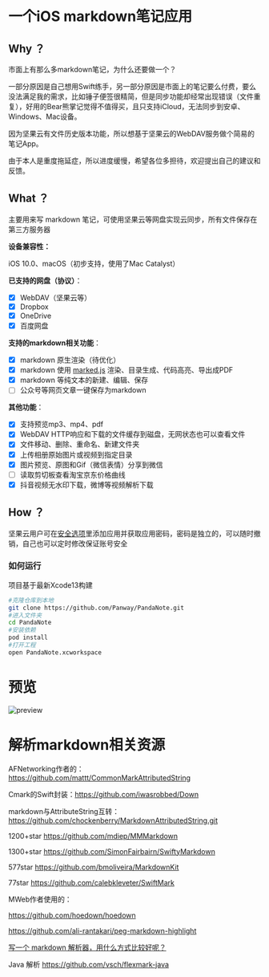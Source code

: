 # 一个iOS markdown笔记应用

## Why ？

市面上有那么多markdown笔记，为什么还要做一个？

一部分原因是自己想用Swift练手，另一部分原因是市面上的笔记要么付费，要么没法满足我的需求，比如锤子便签很精简，但是同步功能却经常出现错误（文件重复），好用的Bear熊掌记觉得不值得买，且只支持iCloud，无法同步到安卓、Windows、Mac设备。

因为坚果云有文件历史版本功能，所以想基于坚果云的WebDAV服务做个简易的笔记App。

由于本人是重度拖延症，所以进度缓慢，希望各位多担待，欢迎提出自己的建议和反馈。

## What ？

主要用来写 markdown 笔记，可使用坚果云等网盘实现云同步，所有文件保存在第三方服务器

**设备兼容性：**

iOS 10.0、macOS（初步支持，使用了Mac Catalyst）

**已支持的网盘（协议）**：

- [x] WebDAV（坚果云等）
- [x] Dropbox
- [x] OneDrive
- [x] 百度网盘

**支持的markdown相关功能**：

- [x] markdown 原生渲染（待优化）
- [x] markdown 使用 [marked.js](https://github.com/markedjs/marked) 渲染、目录生成、代码高亮、导出成PDF
- [x] markdown 等纯文本的新建、编辑、保存
- [ ] 公众号等网页文章一键保存为markdown

**其他功能**：

- [x] 支持预览mp3、mp4、pdf
- [x] WebDAV HTTP响应和下载的文件缓存到磁盘，无网状态也可以查看文件
- [x] 文件移动、删除、重命名、新建文件夹
- [x] 上传相册原始图片或视频到指定目录
- [x] 图片预览、原图和Gif（微信表情）分享到微信
- [ ] 读取剪切板查看淘宝京东价格曲线
- [x] 抖音视频无水印下载，微博等视频解析下载

##  How ？

坚果云用户可在[安全选项](https://www.jianguoyun.com/#/safety)里添加应用并获取应用密码，密码是独立的，可以随时撤销，自己也可以定时修改保证账号安全

### 如何运行

项目基于最新Xcode13构建

```bash
#克隆仓库到本地
git clone https://github.com/Panway/PandaNote.git
#进入文件夹
cd PandaNote
#安装依赖
pod install
#打开工程
open PandaNote.xcworkspace
```

# 预览

![preview](https://i.loli.net/2019/09/03/ClPQ842ZIzpXUrc.gif)



# 解析markdown相关资源

AFNetworking作者的： https://github.com/mattt/CommonMarkAttributedString

Cmark的Swift封装：https://github.com/iwasrobbed/Down

markdown与AttributeString互转： https://github.com/chockenberry/MarkdownAttributedString.git

1200+star https://github.com/mdiep/MMMarkdown

1300+star https://github.com/SimonFairbairn/SwiftyMarkdown

577star https://github.com/bmoliveira/MarkdownKit

77star https://github.com/calebkleveter/SwiftMark

MWeb作者使用的：

https://github.com/hoedown/hoedown

https://github.com/ali-rantakari/peg-markdown-highlight

[写一个 markdown 解析器，用什么方式比较好呢？](https://www.v2ex.com/t/682051)

Java 解析 https://github.com/vsch/flexmark-java